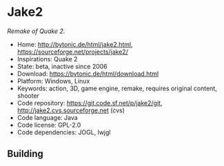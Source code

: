 # Jake2

_Remake of Quake 2._

- Home: http://bytonic.de/html/jake2.html, https://sourceforge.net/projects/jake2/
- Inspirations: Quake 2
- State: beta, inactive since 2006
- Download: https://bytonic.de/html/download.html
- Platform: Windows, Linux
- Keywords: action, 3D, game engine, remake, requires original content, shooter
- Code repository: https://git.code.sf.net/p/jake2/git, http://jake2.cvs.sourceforge.net (cvs)
- Code language: Java
- Code license: GPL-2.0
- Code dependencies: JOGL, lwjgl

## Building
